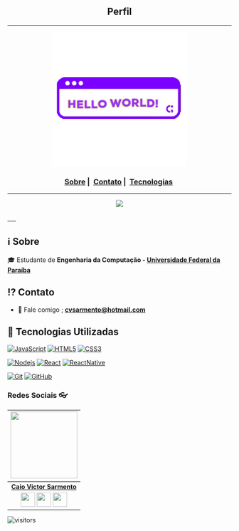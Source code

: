 <h2 align="center">Perfil</h2>

___

<p align="center"; border-radius=50%>
  <img src="https://github.com/caiovictors/Imagens-repositorios/blob/master/hello_world.gif" width="300" heigth="300">
</p>


<h3 align="center">
  <a href="#information_source-sobre">Sobre</a>&nbsp;|&nbsp;
  <a href="#interrobang-contato">Contato</a>&nbsp;|&nbsp;
  <a href="#rocket-tecnologias-utilizadas">Tecnologias</a>&nbsp;
</h3>

___
<p align="center">
  <a href="https://github.com/caiovictors"
  <img height="150em" src="https://github-readme-stats.vercel.app/api?username=caiovictors&theme=vue&show_icons=true&include_all_commits=true&count_private=true" />
  <img height="150em" src="https://github-readme-stats.vercel.app/api/top-langs/?username=caiovictors&theme=vue&layout=compact&langs_count=8" />
  </a>
</p>
 ___

## :information_source: Sobre
  
🎓 Estudante de **Engenharia da Computação - [Universidade Federal da Paraíba](https://www.ufpb.br/)**

## :interrobang: Contato

- :e-mail: Fale comigo ; **[cvsarmento@hotmail.com](mailto://cvsarmento@hotmail.com)** 

## :rocket: Tecnologias Utilizadas

[![JavaScript](https://img.shields.io/badge/-JavaScript-black?style=flat&logo=javascript&link=https://github.com/caiovictors)](https://github.com/caiovictors) [![HTML5](https://img.shields.io/badge/-HTML5-E34F26?style=flat&logo=html5&logoColor=white&link=https://github.com/caiovictos)](https://github.com/caiovictors) [![CSS3](https://img.shields.io/badge/-CSS3-1572B6?style=flat&logo=css3&link=https://github.com/caiovictors)](https://github.com/caiovictors) 

[![Nodejs](https://img.shields.io/badge/-Nodejs-black?style=flat&logo=Node.js&link=https://github.com/caiovictors)](https://github.com/caiovictors) [![React](https://img.shields.io/badge/-React-black?style=flat&logo=react&link=https://github.com/caiovictors)](https://github.com/caiovictors) [![ReactNative](https://img.shields.io/badge/-ReactNative-black?style=flat&logo=react&link=https://github.com/caiovictors)](https://github.com/caiovictors)

[![Git](https://img.shields.io/badge/-Git-black?style=flat&logo=git&link=https://github.com/caiovictors)](https://github.com/caiovictors)  [![GitHub](https://img.shields.io/badge/-GitHub-181717?style=flat&logo=github&link=https://github.com/caiovictors)](https://github.com/caiovictors)

### Redes Sociais 👓

|  <a href="https://github.com/caiovictors/"><img src="https://icon-library.net//images/icon-programmer/icon-programmer-14.jpg" width="150px" height="150px" /></a> |
|:---------------------------------------------------------------------------------------------------------------------------------------: |
|       **[Caio Victor Sarmento](https://github.com/caiovictors/)**                                                                                |
|</a> <a href="https://www.instagram.com/caiovictors_/"><img src="https://www.vectorlogo.zone/logos/instagram/instagram-icon.svg" width="32px" height="32px"></a> <a href="https://www.facebook.com/caiovictorss"><img src="https://i.ibb.co/zmYNW4p/facebook.png" width="32px" height="32px"></a> <a href="https://www.linkedin.com/in/caio-victor-do-amaral-cunha-sarmento-9779a21b0/"><img src="https://i.ibb.co/Kx2GSrT/linkedin.png" width="32px" height="32px"></a> 

 ![visitors](https://visitor-badge.laobi.icu/badge?page_id=caiovictors)
